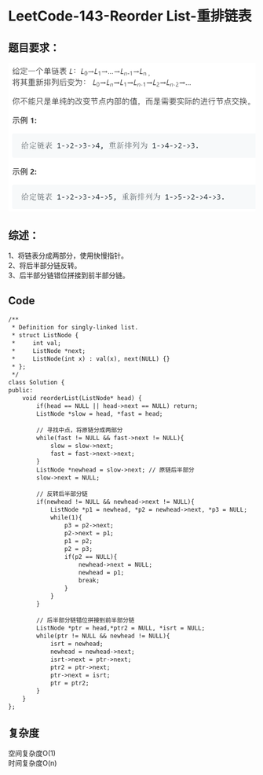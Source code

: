 # LeetCode-143-Reorder List-重排链表

## 题目要求：
![avatar](https://github.com/JakeChanFangZiyuan20/MyLeetCode/blob/master/img/143.png)





## 综述：
1、将链表分成两部分，使用快慢指针。  
2、将后半部分链反转。  
3、后半部分链错位拼接到前半部分链。  

## Code
```
/**
 * Definition for singly-linked list.
 * struct ListNode {
 *     int val;
 *     ListNode *next;
 *     ListNode(int x) : val(x), next(NULL) {}
 * };
 */
class Solution {
public:
    void reorderList(ListNode* head) {
        if(head == NULL || head->next == NULL) return;
        ListNode *slow = head, *fast = head;

        // 寻找中点，将原链分成两部分
        while(fast != NULL && fast->next != NULL){
            slow = slow->next;
            fast = fast->next->next;
        }
        ListNode *newhead = slow->next; // 原链后半部分
        slow->next = NULL;

        // 反转后半部分链
        if(newhead != NULL && newhead->next != NULL){
            ListNode *p1 = newhead, *p2 = newhead->next, *p3 = NULL;
            while(1){
                p3 = p2->next;
                p2->next = p1;
                p1 = p2;
                p2 = p3;
                if(p2 == NULL){
                    newhead->next = NULL;
                    newhead = p1;
                    break;
                }
            } 
        }

        // 后半部分链错位拼接到前半部分链
        ListNode *ptr = head,*ptr2 = NULL, *isrt = NULL;
        while(ptr != NULL && newhead != NULL){
            isrt = newhead;
            newhead = newhead->next;
            isrt->next = ptr->next;
            ptr2 = ptr->next;
            ptr->next = isrt;
            ptr = ptr2;
        }
    }
};
```


## 复杂度
空间复杂度O(1)  
时间复杂度O(n)
